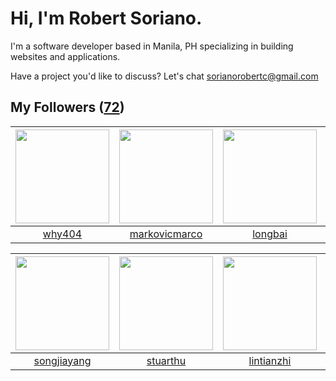 # Hi, I'm Robert Soriano.
I'm a software developer based in Manila, PH specializing in building websites and applications.

Have a project you'd like to discuss?
Let's chat <a href="mailto:=sorianorobertc@gmail.com?Subject=Hello" target="_top">sorianorobertc@gmail.com</a>

## My Followers ([72](https://github.com/SunRunAway?tab=followers))

| <img src="https://avatars2.githubusercontent.com/u/35111?v=4" width="150" height="150" /> | <img src="https://avatars2.githubusercontent.com/u/52882128?v=4" width="150" height="150" /> | <img src="https://avatars1.githubusercontent.com/u/1204301?v=4" width="150" height="150" /> | <img src="https://avatars0.githubusercontent.com/u/250445?v=4" width="150" height="150" /> |
| :---------------------------------------------------------------------------------------: | :------------------------------------------------------------------------------------------: | :-----------------------------------------------------------------------------------------: | :----------------------------------------------------------------------------------------: |
|                            [why404](https://github.com/why404)                            |                       [markovicmarco](https://github.com/markovicmarco)                      |                            [longbai](https://github.com/longbai)                            |                            [batermj](https://github.com/batermj)                           |

| <img src="https://avatars0.githubusercontent.com/u/1459834?v=4" width="150" height="150" /> | <img src="https://avatars1.githubusercontent.com/u/16526001?v=4" width="150" height="150" /> | <img src="https://avatars3.githubusercontent.com/u/1457382?v=4" width="150" height="150" /> | <img src="https://avatars1.githubusercontent.com/u/731266?v=4" width="150" height="150" /> |
| :-----------------------------------------------------------------------------------------: | :------------------------------------------------------------------------------------------: | :-----------------------------------------------------------------------------------------: | :----------------------------------------------------------------------------------------: |
|                        [songjiayang](https://github.com/songjiayang)                        |                            [stuarthu](https://github.com/stuarthu)                           |                         [lintianzhi](https://github.com/lintianzhi)                         |                             [piglei](https://github.com/piglei)                            |